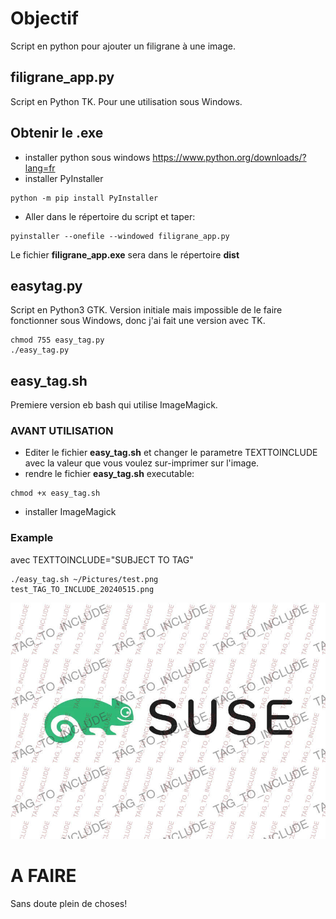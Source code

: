 # Objectif

Script en python pour ajouter un filigrane à une image.

## filigrane_app.py

Script en Python TK. Pour une utilisation sous Windows.

## Obtenir le .exe

* installer python sous windows https://www.python.org/downloads/?lang=fr
* installer PyInstaller
```
python -m pip install PyInstaller
```

* Aller dans le répertoire du script et taper:
```
pyinstaller --onefile --windowed filigrane_app.py
```

Le fichier **filigrane_app.exe** sera dans le répertoire **dist**

## easytag.py

Script en Python3 GTK. Version initiale mais impossible de le faire fonctionner sous Windows,
donc j'ai fait une version avec TK.
```
chmod 755 easy_tag.py
./easy_tag.py
```

## easy_tag.sh

Premiere version eb bash qui utilise ImageMagick.

### AVANT UTILISATION

* Editer le fichier **easy_tag.sh** et changer le parametre TEXTTOINCLUDE avec la valeur que vous voulez sur-imprimer sur l'image.
* rendre le fichier **easy_tag.sh** executable:
```
chmod +x easy_tag.sh
```
* installer ImageMagick

### Example

avec TEXTTOINCLUDE="SUBJECT TO TAG"

```
./easy_tag.sh ~/Pictures/test.png 
test_TAG_TO_INCLUDE_20240515.png
```

![image](https://github.com/aginies/easy_tag/blob/202f6f2a8de8fd39f0d14bc8ea4232a029f3b6d9/suse_TAG_TO_INCLUDE_20240515.jpg)


# A FAIRE

Sans doute plein de choses!
